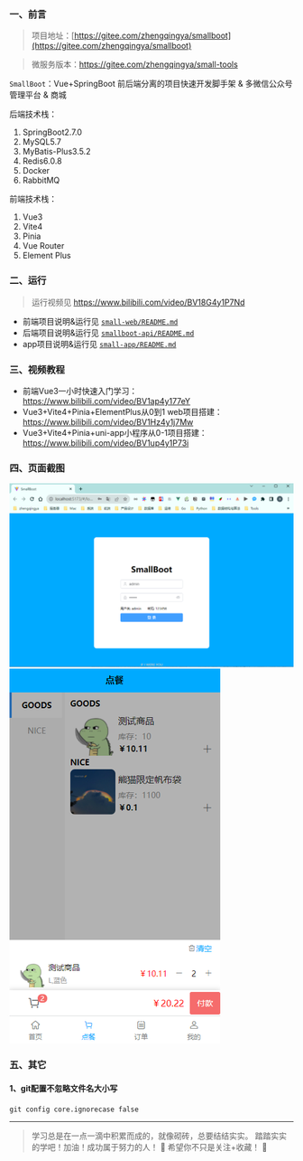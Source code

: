 ### 一、前言

> 项目地址：[https://gitee.com/zhengqingya/smallboot](https://gitee.com/zhengqingya/smallboot)

> 微服务版本：https://gitee.com/zhengqingya/small-tools

`SmallBoot`：Vue+SpringBoot 前后端分离的项目快速开发脚手架 & 多微信公众号管理平台 & 商城

后端技术栈：

1. SpringBoot2.7.0
2. MySQL5.7
3. MyBatis-Plus3.5.2
4. Redis6.0.8
5. Docker
6. RabbitMQ

前端技术栈：

1. Vue3
2. Vite4
3. Pinia
4. Vue Router
5. Element Plus

### 二、运行

> 运行视频见 https://www.bilibili.com/video/BV18G4y1P7Nd

- 前端项目说明&运行见 [`small-web/README.md`](small-web/README.md)
- 后端项目说明&运行见 [`smallboot-api/README.md`](smallboot-api/README.md)
- app项目说明&运行见 [`small-app/README.md`](small-app/README.md)

### 三、视频教程

- 前端Vue3一小时快速入门学习：https://www.bilibili.com/video/BV1ap4y177eY
- Vue3+Vite4+Pinia+ElementPlus从0到1 web项目搭建：https://www.bilibili.com/video/BV1Hz4y1j7Mw
- Vue3+Vite4+Pinia+uni-app小程序从0-1项目搭建：https://www.bilibili.com/video/BV1up4y1P73i

### 四、页面截图

![](./images/login.png)
![](./images/README-1693477951182.png)

### 五、其它

#### 1、git配置不忽略文件名大小写

```shell
git config core.ignorecase false
```

---

> 学习总是在一点一滴中积累而成的，就像砌砖，总要结结实实。
> 踏踏实实的学吧！加油！成功属于努力的人！
> 🤖 希望你不只是关注+收藏！ 🤖
